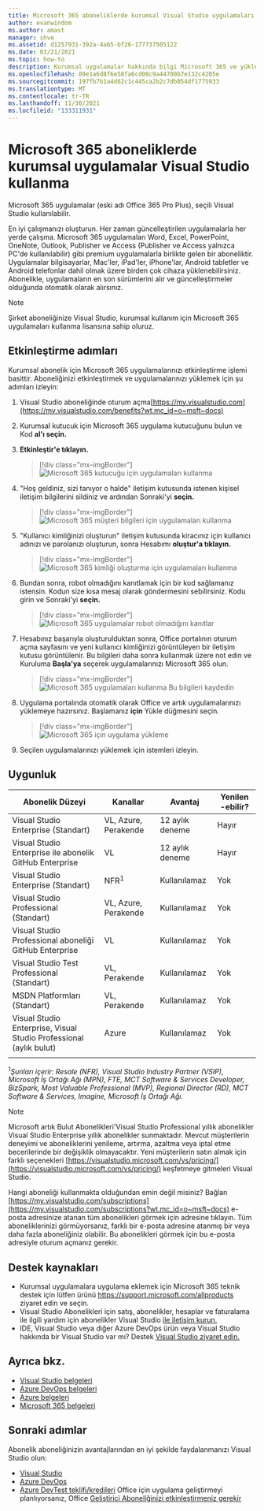 ```yaml
---
title: Microsoft 365 aboneliklerde kurumsal Visual Studio uygulamaları | Microsoft Docs
author: evanwindom
ms.author: amast
manager: shve
ms.assetid: d1257931-392a-4a65-bf26-177737505122
ms.date: 03/21/2021
ms.topic: how-to
description: Kurumsal uygulamalar hakkında bilgi Microsoft 365 ve yükleme
ms.openlocfilehash: 89e1a6d8f6e58fa6cd08c9a44700b7e132c4205e
ms.sourcegitcommit: 197fb7b1a4d62c1c445ca2b2c7db054df1775933
ms.translationtype: MT
ms.contentlocale: tr-TR
ms.lasthandoff: 11/30/2021
ms.locfileid: "133311931"
---
```

# <a name="microsoft-365-apps-for-enterprise-in-visual-studio-subscriptions"></a>Microsoft 365 aboneliklerde kurumsal uygulamalar Visual Studio kullanma
Microsoft 365 uygulamalar (eski adı Office 365 Pro Plus), seçili Visual Studio kullanılabilir. 

En iyi çalışmanızı oluşturun. Her zaman güncelleştirilen uygulamalarla her yerde çalışma. Microsoft 365 uygulamaları Word, Excel, PowerPoint, OneNote, Outlook, Publisher ve Access (Publisher ve Access yalnızca PC'de kullanılabilir) gibi premium uygulamalarla birlikte gelen bir aboneliktir. Uygulamalar bilgisayarlar, Mac'ler, iPad'ler, iPhone'lar, Android tabletler ve Android telefonlar dahil olmak üzere birden çok cihaza yüklenebilirsiniz. Abonelikle, uygulamaların en son sürümlerini alır ve güncelleştirmeler olduğunda otomatik olarak alırsınız.

> [!NOTE]
> Şirket aboneliğinize Visual Studio, kurumsal kullanım için Microsoft 365 uygulamaları kullanma lisansına sahip oluruz.  

## <a name="activation-steps"></a>Etkinleştirme adımları
Kurumsal abonelik için Microsoft 365 uygulamalarınızı etkinleştirme işlemi basittir.  Aboneliğinizi etkinleştirmek ve uygulamalarınızı yüklemek için şu adımları izleyin:

1. Visual Studio aboneliğinde oturum açma[https://my.visualstudio.com](https://my.visualstudio.com/benefits?wt.mc_id=o~msft~docs)
1. Kurumsal kutucuk için Microsoft 365 uygulama kutucuğunu bulun ve Kod **al'ı seçin.**
1. **Etkinleştir'e tıklayın.**
   > [!div class="mx-imgBorder"]
   > ![Microsoft 365 kutucuğu için uygulamaları kullanma](_img/microsoft-365-apps-for-enterprise/tile-activate.png "Aboneliğinizi kullanmak için 'Etkinleştir'i seçin.")

1. "Hoş geldiniz, sizi tanıyor o halde" iletişim kutusunda istenen kişisel iletişim bilgilerini sildiniz ve ardından Sonraki'yi **seçin.**
   > [!div class="mx-imgBorder"]
   > ![Microsoft 365 müşteri bilgileri için uygulamaları kullanma](_img/microsoft-365-apps-for-enterprise/get-to-know-you.png "İletişim bilgilerini girin")

1. "Kullanıcı kimliğinizi oluşturun" iletişim kutusunda kiracınız için kullanıcı adınızı ve parolanızı oluşturun, sonra Hesabımı **oluştur'a tıklayın.**
   > [!div class="mx-imgBorder"]
   > ![Microsoft 365 kimliği oluşturma için uygulamaları kullanma](_img/microsoft-365-apps-for-enterprise/create-your-user-id.png "Kullanıcı kimliği ve parolanızı oluşturma")

1. Bundan sonra, robot olmadığını kanıtlamak için bir kod sağlamanız istensin.  Kodun size kısa mesaj olarak göndermesini sebilirsiniz.  Kodu girin ve Sonraki'yi **seçin.** 
   > [!div class="mx-imgBorder"]
   > ![Microsoft 365 uygulamalar robot olmadığını kanıtlar](_img/microsoft-365-apps-for-enterprise/prove-youre-not-a-robot.png "Bir kod isteği ve devam etmek için kodu girin")

1. Hesabınız başarıyla oluşturulduktan sonra, Office portalının oturum açma sayfasını ve yeni kullanıcı kimliğinizi görüntüleyen bir iletişim kutusu görüntülenir.  Bu bilgileri daha sonra kullanmak üzere not edin ve Kuruluma **Başla'ya** seçerek uygulamalarınızı Microsoft 365 olun.
   > [!div class="mx-imgBorder"]
   > ![Microsoft 365 uygulamaları kullanma Bu bilgileri kaydedin](_img/microsoft-365-apps-for-enterprise/save-this-info.png "Yeni kullanıcı kimliğinizi ve Office portalını kaydedin.")

1. Uygulama portalında otomatik olarak Office ve artık uygulamalarınızı yüklemeye hazırsınız.  Başlamanız **için** Yükle düğmesini seçin.
   > [!div class="mx-imgBorder"]
   > ![Microsoft 365 için uygulama yükleme](_img/microsoft-365-apps-for-enterprise/install-your-office-apps.png "Uygulamalarınızı yüklemek için 'yükle' düğmesini seçin.")
1. Seçilen uygulamalarınızı yüklemek için istemleri izleyin.  

## <a name="eligibility"></a>Uygunluk

| Abonelik Düzeyi                                                 |     Kanallar                                            | Avantaj                                                          | Yenilen -ebilir?    |
|--------------------------------------------------------------------|---------------------------------------------------------|------------------------------------------------------------------|---------------|
| Visual Studio Enterprise (Standart)   | VL, Azure, Perakende| 12 aylık deneme       |  Hayır          |
| Visual Studio Enterprise ile abonelik GitHub Enterprise  | VL | 12 aylık deneme       |  Hayır          |
| Visual Studio Enterprise (Standart)   | NFR<sup>1</sup> | Kullanılamaz       |  Yok          |
| Visual Studio Professional (Standart) | VL, Azure, Perakende                                       | Kullanılamaz                                                            |  Yok          |
| Visual Studio Professional aboneliği GitHub Enterprise | VL | Kullanılamaz         |  Yok          |
| Visual Studio Test Professional (Standart)                         | VL, Perakende                                              | Kullanılamaz                                             |  Yok          |
| MSDN Platformları (Standart)                                          | VL, Perakende                                              | Kullanılamaz                                              |  Yok          |
| Visual Studio Enterprise, Visual Studio Professional (aylık bulut) | Azure | Kullanılamaz | Yok |
|  |

<sup>1</sup>*Şunları içerir: Resale (NFR), Visual Studio Industry Partner (VSIP), Microsoft İş Ortağı Ağı (MPN), FTE, MCT Software & Services Developer, BizSpark, Most Valuable Professional (MVP), Regional Director (RD), MCT Software & Services, Imagine, Microsoft İş Ortağı Ağı.*  

> [!NOTE]
> Microsoft artık Bulut Abonelikleri'Visual Studio Professional yıllık abonelikler Visual Studio Enterprise yıllık abonelikler sunmaktadır. Mevcut müşterilerin deneyimi ve aboneliklerini yenileme, artırma, azaltma veya iptal etme becerilerinde bir değişiklik olmayacaktır. Yeni müşterilerin satın almak için farklı seçenekleri [https://visualstudio.microsoft.com/vs/pricing/](https://visualstudio.microsoft.com/vs/pricing/) keşfetmeye gitmeleri Visual Studio.

Hangi aboneliği kullanmakta olduğundan emin değil misiniz?  Bağlan [https://my.visualstudio.com/subscriptions](https://my.visualstudio.com/subscriptions?wt.mc_id=o~msft~docs) e-posta adresinize atanan tüm abonelikleri görmek için adresine tıklayın. Tüm aboneliklerinizi görmüyorsanız, farklı bir e-posta adresine atanmış bir veya daha fazla aboneliğiniz olabilir.  Bu abonelikleri görmek için bu e-posta adresiyle oturum açmanız gerekir.

## <a name="support-resources"></a>Destek kaynakları
- Kurumsal uygulamalara uygulama eklemek için Microsoft 365 teknik destek için lütfen ürünü https://support.microsoft.com/allproducts ziyaret edin ve seçin.
- Visual Studio Abonelikleri için satış, abonelikler, hesaplar ve faturalama ile ilgili yardım için abonelikler Visual Studio [ile iletişim kurun.](https://aka.ms/vssubscriberhelp)
- IDE, Visual Studio veya diğer Azure DevOps ürün veya Visual Studio hakkında bir Visual Studio var mı?  Destek [Visual Studio ziyaret edin.](https://visualstudio.microsoft.com/support/)

## <a name="see-also"></a>Ayrıca bkz.
- [Visual Studio belgeleri](/visualstudio/)
- [Azure DevOps belgeleri](/azure/devops/)
- [Azure belgeleri](/azure/)
- [Microsoft 365 belgeleri](/microsoft-365/)

## <a name="next-steps"></a>Sonraki adımlar
Abonelik aboneliğinizin avantajlarından en iyi şekilde faydalanmanızı Visual Studio olun:
- [Visual Studio](vs-ide-benefit.md)
- [Azure DevOps](vs-azure-devops.md)
- [Azure DevTest teklifi/kredileri](/azure/devtest/offer/) Office için uygulama geliştirmeyi planlıyorsanız, Office [Geliştirici Aboneliğinizi etkinleştirmeniz gerekir](./vs-m365.md)